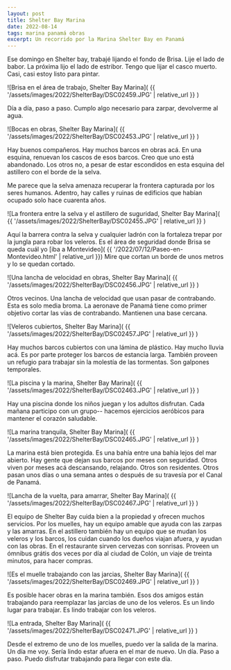 ```yaml
---
layout: post
title: Shelter Bay Marina
date: 2022-08-14
tags: marina panamá obras
excerpt: Un recorrido por la Marina Shelter Bay en Panamá
---
```


Ese domingo en Shelter bay, trabajé lijando el fondo de Brisa. Lije el lado
de babor. La próxima lijo el lado de estribor. Tengo que lijar el casco
muerto. Casi, casi estoy listo para pintar.

![Brisa en el área de trabajo, Shelter Bay Marina](
  {{ '/assets/images/2022/ShelterBay/DSC02459.JPG' | relative_url }}
)

Día a día, paso a paso. Cumplo algo necesario para zarpar, devolverme al agua.

![Bocas en obras, Shelter Bay Marina](
  {{ '/assets/images/2022/ShelterBay/DSC02453.JPG' | relative_url }}
)

Hay buenos compañeros. Hay muchos barcos en obras acá. En una esquina, renuevan
los cascos de esos barcos. Creo que uno está abandonado. Los otros no, a pesar
de estar escondidos en esta esquina del astillero con el borde de la selva.

Me parece que la selva amenaza recuperar la frontera capturada por los seres
humanos.  Adentro, hay calles y ruinas de edificios que habían ocupado solo
hace cuarenta años.

![La frontera entre la selva y el astillero de suguridad, Shelter Bay Marina](
  {{ '/assets/images/2022/ShelterBay/DSC02455.JPG' | relative_url }}
)

Aquí la barrera contra la selva y cualquier ladrón con la fortaleza trepar
por la jungla para robar los veleros. Es el área de seguridad donde
Brisa se queda cuál yo [iba a Montevideo](
  {{ '/2022/07/12/Paseo-en-Montevideo.html' | relative_url }})
Mire que cortan un borde de unos metros y lo se quedan cortado.

![Una lancha de velocidad en obras, Shelter Bay Marina](
  {{ '/assets/images/2022/ShelterBay/DSC02456.JPG' | relative_url }}
)

Otros vecinos. Una lancha de velocidad que usan pasar de contrabando.
Esta es solo media broma. La aeronave de Panamá tiene como primer objetivo
cortar las vías de contrabando. Mantienen una base cercana.

![Veleros cubiertos, Shelter Bay Marina](
  {{ '/assets/images/2022/ShelterBay/DSC02457.JPG' | relative_url }}
)

Hay muchos barcos cubiertos con una lámina de plástico. Hay mucho lluvia
acá. Es por parte proteger los barcos de estancia larga. También proveen
un refugio para trabajar sin la molestía de las tormentas. Son galpones
temporales.

![La piscina y la marina, Shelter Bay Marina](
  {{ '/assets/images/2022/ShelterBay/DSC02463.JPG' | relative_url }}
)

Hay una piscina donde los niños juegan y los adultos disfrutan. Cada
mañana participo con un grupo-- hacemos ejercicios aeróbicos para mantener
el corazón saludable.

![La marina tranquila, Shelter Bay Marina](
  {{ '/assets/images/2022/ShelterBay/DSC02465.JPG' | relative_url }}
)

La marina está bien protegida. Es una bahía entre una bahía lejos
del mar abierto. Hay gente que dejan sus barcos por meses con seguridad.
Otros viven por meses acá descansando, relajando. Otros son residentes.
Otros pasan unos días o una semana antes o después de su travesía por el
Canal de Panamá.

![Lancha de la vuelta, para amarrar, Shelter Bay Marina](
  {{ '/assets/images/2022/ShelterBay/DSC02467.JPG' | relative_url }}
)

El equipo de Shelter Bay cuida bien a la propiedad y ofrecen muchos servicios.
Por los muelles, hay un equipo amable que ayuda con las zarpas y las
amarras. En el astillero también hay un equipo que se mudan los veleros y los
barcos, los cuidan cuando los dueños viajan afuera, y ayudan con las obras. En
el restaurante sirven cervezas con sonrisas. Proveen un ómnibus grátis dos veces
por día al ciudad de Colón, un viaje de treinta minutos, para hacer compras.

![Es el muelle trabajando con las jarcias, Shelter Bay Marina](
  {{ '/assets/images/2022/ShelterBay/DSC02469.JPG' | relative_url }}
)

Es posible hacer obras en la marina también. Esos dos amigos están trabajando
para reemplazar las jarcias de uno de los veleros. Es un lindo lugar para
trabajar. Es lindo trabajar con los veleros.

![La entrada, Shelter Bay Marina](
  {{ '/assets/images/2022/ShelterBay/DSC02471.JPG' | relative_url }}
)

Desde el extremo de uno de los muelles, puedo ver la salida de la marina.
Un día me voy. Sería lindo estar afuera en el mar de nuevo. Un día.
Paso a paso. Puedo disfrutar trabajando para llegar con este día.

